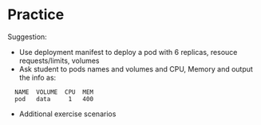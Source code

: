 # Practice
 Suggestion:
  - Use deployment manifest to deploy a pod with 6 replicas, resouce requests/limits, volumes
  - Ask student to pods names and volumes and CPU, Memory and output the info as:

  ```
    NAME  VOLUME  CPU  MEM
    pod   data     1   400

  ```
- Additional exercise scenarios
